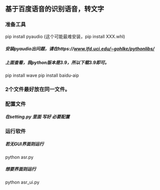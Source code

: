## 基于百度语音的识别语音，转文字

### 准备工具

pip install pyaudio (这个可能最难安装，pip install XXX.whl)

##### 安装pyaudio出问题，请在https://www.lfd.uci.edu/~gohlke/pythonlibs/
##### 上面查看，我python版本是3.9，所以下载3.9即可。
pip install wave
pip install baidu-aip

### 2个文件最好放在同一文件。

### 配置文件

##### 在setting.py 里面 写好 必要配置

### 运行软件
##### 若无GUI界面则运行
python asr.py
##### 想要界面则运行
python asr_ui.py

